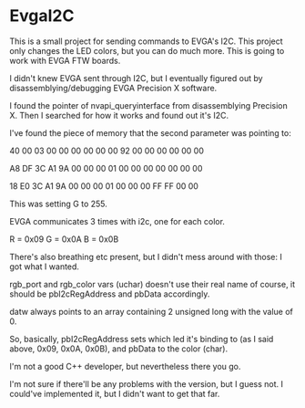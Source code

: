 # EvgaI2C
This is a small project for sending commands to EVGA's I2C. This project only changes the LED colors, but you can do much more.
This is going to work with EVGA FTW boards.

I didn't knew EVGA sent through I2C, but I eventually figured out by disassemblying/debugging EVGA Precision X software. 

I found the pointer of nvapi_queryinterface from disassemblying Precision X. Then I searched for how it works and found out it's I2C.

I've found the piece of memory that the second parameter was pointing to:

40 00 03 00 00 00 00 00 00 92 00 00 00 00 00 00

A8 DF 3C A1 9A 00 00 00 01 00 00 00 00 00 00 00 

18 E0 3C A1 9A 00 00 00 01 00 00 00 FF FF 00 00

This was setting G to 255.

EVGA communicates 3 times with i2c, one for each color. 

R = 0x09
G = 0x0A
B = 0x0B

There's also breathing etc present, but I didn't mess around with those: I got what I wanted.

rgb_port and rgb_color vars (uchar) doesn't use their real name of course, it should be pbI2cRegAddress and pbData accordingly.

datw always points to an array containing 2 unsigned long with the value of 0.

So, basically, pbI2cRegAddress sets which led it's binding to (as I said above, 0x09, 0x0A, 0x0B), and pbData to the color (char).

I'm not a good C++ developer, but nevertheless there you go.

I'm not sure if there'll be any problems with the version, but I guess not. I could've implemented it, but I didn't want to get that far.
